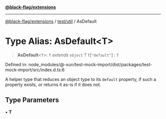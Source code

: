 [**@black-flag/extensions**](../../../README.md)

***

[@black-flag/extensions](../../../README.md) / [test/util](../README.md) / AsDefault

# Type Alias: AsDefault\<T\>

> **AsDefault**\<`T`\>: `T` *extends* `object` ? `T`\[`"default"`\] : `T`

Defined in: node\_modules/@-xun/test-mock-import/dist/packages/test-mock-import/src/index.d.ts:6

A helper type that reduces an object type to its `default` property, if such
a property exists, or returns it as-is if it does not.

## Type Parameters

• **T**
